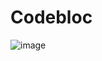 # Codebloc
![image](https://github.com/user-attachments/assets/014df7a4-e683-40a7-8d81-1f9e06a7a01a)


